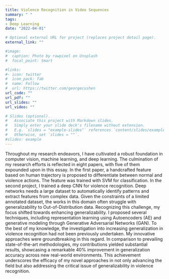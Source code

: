 ```yaml
---
title: Violence Recognition in Video Sequences
summary: " "
tags:
- Deep Learning
date: "2022-04-01"

# Optional external URL for project (replaces project detail page).
external_link: ""

#image:
#  caption: Photo by rawpixel on Unsplash
#  focal_point: Smart

#links:
#- icon: twitter
#  icon_pack: fab
#  name: Follow
#  url: https://twitter.com/georgecushen
url_code: ""
url_pdf: ""
url_slides: ""
url_video: ""

# Slides (optional).
#   Associate this project with Markdown slides.
#   Simply enter your slide deck's filename without extension.
#   E.g. `slides = "example-slides"` references `content/slides/example-slides.md`.
#   Otherwise, set `slides = ""`.
#slides: example
---
```


Throughout my research endeavors, I have cultivated a robust foundation in computer vision, machine learning, and deep learning. The culmination of my research efforts is reflected in eight papers, with five of them expounded upon in this essay.  In the first paper, a handcrafted feature based on human trajectory is proposed to differentiate between normal and violence actions. The feature was trained with SVM for classification. In the second project, I trained a deep CNN for violence recognition. Deep networks needs a large dataset to automatically identify patterns and extract features from complex data. Given the constraints of a limited annotated dataset, the works in this domain often struggle with generalizability to Out-of-Distribution data.  Recognizing this challenge, my focus shifted towards enhancing generalizability. I proposed several techniques, including representation learning using Autoencoders (AE) and generative modeling through Generative Adversarial Networks (GAN). To the best of my knowledge, the investigation into increasing generalization in violence recognition had not been previously undertaken. My innovative approaches were groundbreaking in this regard. In comparison to prevailing state-of-the-art methodologies, my contributions yielded substantial results, showcasing a remarkable 40% improvement in generalization accuracy across new real-world environments. This achievement underscores the efficacy of my novel approaches in not only advancing the field but also addressing the critical issue of generalizability in violence recognition.